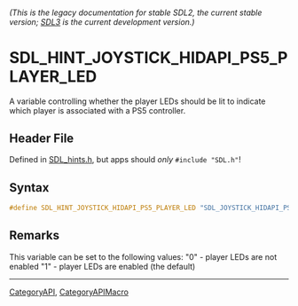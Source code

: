 ###### (This is the legacy documentation for stable SDL2, the current stable version; [SDL3](https://wiki.libsdl.org/SDL3/) is the current development version.)
# SDL_HINT_JOYSTICK_HIDAPI_PS5_PLAYER_LED

A variable controlling whether the player LEDs should be lit to indicate which player is associated with a PS5 controller.

## Header File

Defined in [SDL_hints.h](https://github.com/libsdl-org/SDL/blob/SDL2/include/SDL_hints.h), but apps should _only_ `#include "SDL.h"`!

## Syntax

```c
#define SDL_HINT_JOYSTICK_HIDAPI_PS5_PLAYER_LED "SDL_JOYSTICK_HIDAPI_PS5_PLAYER_LED"
```

## Remarks

This variable can be set to the following values: "0" - player LEDs are not
enabled "1" - player LEDs are enabled (the default)

----
[CategoryAPI](CategoryAPI), [CategoryAPIMacro](CategoryAPIMacro)


